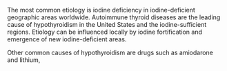 The most common etiology is iodine deficiency in iodine-deficient geographic areas worldwide. Autoimmune thyroid diseases are the leading cause of hypothyroidism in the United States and the iodine-sufficient regions. Etiology can be influenced locally by iodine fortification and emergence of new iodine-deficient areas.

Other common causes of hypothyroidism are drugs such as amiodarone and lithium,
